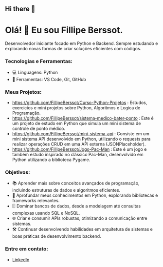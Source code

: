## Hi there 👋

# Olá! 👋 Eu sou Fillipe Berssot.

Desenvolvedor iniciante focado em Python e Backend. Sempre estudando e explorando novas formas de criar soluções eficientes com códigos.

### Tecnologias e Ferramentas:
- 💻 Linguagens: Python
- 🔧 Ferramentas: VS Code, Git, GitHub

### Meus Projetos:
- https://github.com/FillipeBerssot/Curso-Python-Projetos : Estudos, exercicios e mini projetos sobre Python, Algoritmos e Logica de Programação.
- https://github.com/FillipeBerssot/sistema-medico-bater-ponto : Este é um projeto de estudo em Python que simula um mini sistema de controle de ponto médico.
- https://github.com/FillipeBerssot/mini-sistema-api : Consiste em um mini sistema API desenvolvido em Python, utilizando o requests para realizar operações CRUD em uma API externa (JSONPlaceholder).
- https://github.com/FillipeBerssot/Jogo-Pac-Man : Este é um jogo e também estudo inspirado no clássico Pac-Man, desenvolvido em Python utilizando a biblioteca Pygame.

### Objetivos:
- 📚 Aprender mais sobre conceitos avançados de programação, incluindo estruturas de dados e algoritmos eficientes.
- 🐍 Aprofundar meus conhecimentos em Python, explorando bibliotecas e frameworks relevantes.
- 🗄️ Dominar bancos de dados, desde a modelagem até consultas complexas usando SQL e NoSQL.
- 🌐 Criar e consumir APIs robustas, otimizando a comunicação entre sistemas.
- 🛠️ Continuar desenvolvendo habilidades em arquitetura de sistemas e boas práticas de desenvolvimento backend.

### Entre em contato:
- [LinkedIn](https://www.linkedin.com/in/filipe-berssot/)
